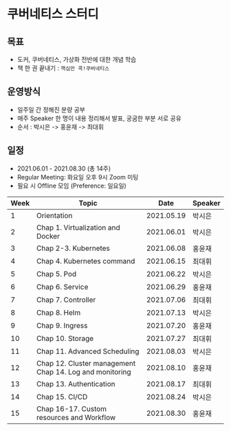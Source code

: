 # 쿠버네티스 스터디

## 목표

  * 도커, 쿠버네티스, 가상화 전반에 대한 개념 학습
  * 책 한 권 끝내기 : `핵심만 콕!쿠버네티스`

## 운영방식
  
  * 일주일 간 정해진 분량 공부
  * 매주 Speaker 한 명이 내용 정리해서 발표, 궁굼한 부분 서로 공유
  * 순서 : 박시은 -> 홍윤재 -> 최대휘

## 일정

  * 2021.06.01 - 2021.08.30 (총 14주)
  * Regular Meeting: 화요일 오후 9시 Zoom 미팅
  * 필요 시 Offline 모임 (Preference: 일요일)


|Week|Topic|Date|Speaker|
|---|---|---|---|
|1|Orientation|2021.05.19|박시은|
|2|Chap 1. Virtualization and Docker|2021.06.01|박시은|
|3|Chap 2-3. Kubernetes|2021.06.08|홍윤재|
|4|Chap 4. Kubernetes command|2021.06.15|최대휘|
|5|Chap 5. Pod|2021.06.22|박시은|
|6|Chap 6. Service|2021.06.29|홍윤재|
|7|Chap 7. Controller|2021.07.06|최대휘|
|8|Chap 8. Helm|2021.07.13|박시은|
|9|Chap 9. Ingress|2021.07.20|홍윤재|
|10|Chap 10. Storage|2021.07.27|최대휘|
|11|Chap 11. Advanced Scheduling|2021.08.03|박시은|
|12|Chap 12. Cluster management <br> Chap 14. Log and monitoring|2021.08.10|홍윤재|
|13|Chap 13. Authentication|2021.08.17|최대휘|
|14|Chap 15. CI/CD|2021.08.24|박시은|
|15|Chap 16-17. Custom resources and Workflow|2021.08.30|홍윤재|


